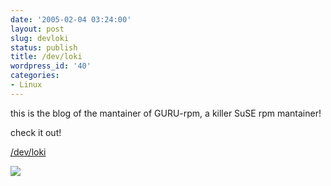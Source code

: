 ```yaml
---
date: '2005-02-04 03:24:00'
layout: post
slug: devloki
status: publish
title: /dev/loki
wordpress_id: '40'
categories:
- Linux
---
```


this is the blog of the mantainer of GURU-rpm, a killer SuSE rpm mantainer!
  

  
check it out!
  

  
[/dev/loki](http://dev-loki.blogspot.com/)

[![](http://www.feedburner.com/fb/images/pub/flchklt.gif)](http://feeds.feedburner.com/zekussuse)
